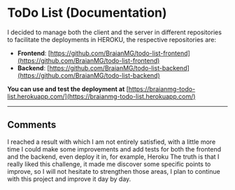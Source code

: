 # __ToDo List__ (Documentation)

I decided to manage both the client and the server in different repositories to facilitate the deployments in HEROKU, the respective repositories are:
- __Frontend__: [https://github.com/BraianMG/todo-list-frontend](https://github.com/BraianMG/todo-list-frontend)
- __Backend__: [https://github.com/BraianMG/todo-list-backend](https://github.com/BraianMG/todo-list-backend)

__You can use and test the deployment at__ [https://braianmg-todo-list.herokuapp.com/](https://braianmg-todo-list.herokuapp.com/)

---
## __Comments__
I reached a result with which I am not entirely satisfied, with a little more time I could make some improvements and add tests for both the frontend and the backend, even deploy it in, for example, Heroku
The truth is that I really liked this challenge, it made me discover some specific points to improve, so I will not hesitate to strengthen those areas, I plan to continue with this project and improve it day by day.
